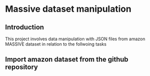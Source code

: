 # Massive dataset manipulation
## Introduction
This project involves data manipulation with JSON files from amazon MASSIVE dataset in relation to the follwoing tasks



## Import amazon dataset from the github repository

